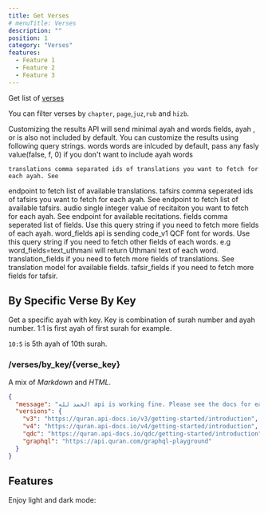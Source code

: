```yaml
---
title: Get Verses
# menuTitle: Verses
description: ""
position: 1
category: "Verses"
features:
  - Feature 1
  - Feature 2
  - Feature 3
---
```


Get list of [verses]()

You can filter verses by <code>chapter</code>, <code>page</code>,<code>juz</code>,<code>rub</code> and <code>hizb</code>.

Customizing the results
API will send minimal ayah and words fields, ayah
, or
is also not included by default. You can customize the results using following query strings.
words words are inlcuded by default, pass any fasly value(false, f, 0) if you don't want to include ayah words

    translations comma separated ids of translations you want to fetch for each ayah. See

endpoint to fetch list of available translations.
tafsirs comma seperated ids of tafsirs you want to fetch for each ayah. See
endpoint to fetch list of available tafsirs.
audio single integer value of recitaiton you want to fetch for each ayah. See
endpoint for available recitations.
fields comma seperated list of
fields. Use this query string if you need to fetch more fields of each ayah.
word_fields api is sending code_v1 QCF font for words. Use this query string if you need to fetch other fields of each words. e.g word_fields=text_uthmani will return Uthmani text of each word.
translation_fields if you need to fetch more fields of translations. See translation model for available fields.
tafsir_fields if you need to fetch more fields for tafsir.

## By Specific Verse By Key

Get a specific ayah with key. Key is combination of surah number and ayah number. 1:1 is first ayah of first surah for example.

<code>10:5</code> is 5th ayah of 10th surah.

<h3>/verses/by_key/{verse_key}</h3>

<p><span class="note">A mix of <em>Markdown</em> and <em>HTML</em>.</span></p>

```json
{
  "message": "الحمد لله api is working fine. Please see the docs for each version for more help.",
  "versions": {
    "v3": "https://quran.api-docs.io/v3/getting-started/introduction",
    "v4": "https://quran.api-docs.io/v4/getting-started/introduction",
    "qdc": "https://quran.api-docs.io/qdc/getting-started/introduction",
    "graphql": "https://api.quran.com/graphql-playground"
  }
}
```

## Features

<list :items="features"></list>

<p class="flex items-center">Enjoy light and dark mode:&nbsp;<app-color-switcher class="inline-flex ml-2"></app-color-switcher></p>

